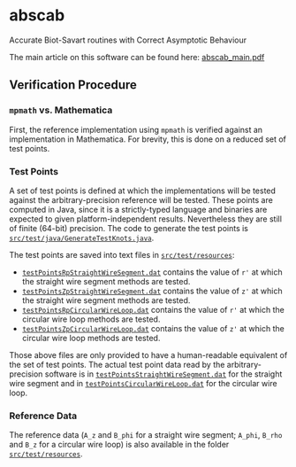 # abscab
Accurate Biot-Savart routines with Correct Asymptotic Behaviour

The main article on this software can be found here: [abscab_main.pdf](https://github.com/jonathanschilling/abscab/blob/master/article/abscab_main.pdf)

## Verification Procedure

### `mpmath` vs. Mathematica

First, the reference implementation using `mpmath` is verified against
an implementation in Mathematica.
For brevity, this is done on a reduced set of test points.

### Test Points
A set of test points is defined at which the implementations
will be tested against the arbitrary-precision reference will be tested.
These points are computed in Java, since it is a strictly-typed language
and binaries are expected to given platform-independent results.
Nevertheless they are still of finite (64-bit) precision.
The code to generate the test points is [`src/test/java/GenerateTestKnots.java`](https://github.com/jonathanschilling/abscab/blob/master/src/test/java/de/labathome/GenerateTestKnots.java).

The test points are saved into text files in [`src/test/resources`](https://github.com/jonathanschilling/abscab/blob/master/src/test/resources):
* [`testPointsRpStraightWireSegment.dat`](https://github.com/jonathanschilling/abscab/blob/master/src/test/resources/testPointsRpStraightWireSegment.dat) contains the value of `r'` at which
  the straight wire segment methods are tested.
* [`testPointsZpStraightWireSegment.dat`](https://github.com/jonathanschilling/abscab/blob/master/src/test/resources/testPointsZpStraightWireSegment.dat) contains the value of `z'` at which
  the straight wire segment methods are tested.
* [`testPointsRpCircularWireLoop.dat`](https://github.com/jonathanschilling/abscab/blob/master/src/test/resources/testPointsRpCircularWireLoop.dat) contains the value of `r'` at which
  the circular wire loop methods are tested.
* [`testPointsZpCircularWireLoop.dat`](https://github.com/jonathanschilling/abscab/blob/master/src/test/resources/testPointsZpCircularWireLoop.dat) contains the value of `z'` at which
  the circular wire loop methods are tested.

Those above files are only provided to have a human-readable equivalent
of the set of test points.
The actual test point data read by the arbitrary-precision software
is in [`testPointsStraightWireSegment.dat`](https://github.com/jonathanschilling/abscab/blob/master/src/test/resources/testPointsStraightWireSegment.dat) for the straight wire segment
and in [`testPointsCircularWireLoop.dat`](https://github.com/jonathanschilling/abscab/blob/master/src/test/resources/testPointsCircularWireLoop.dat) for the circular wire loop.

### Reference Data
The reference data (`A_z` and `B_phi` for a straight wire segment;
`A_phi`, `B_rho` and `B_z` for a circular wire loop) is also available in the folder
[`src/test/resources`](https://github.com/jonathanschilling/abscab/blob/master/src/test/resources).
